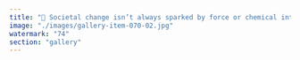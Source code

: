 ```yaml
---
title: "🔄 Societal change isn’t always sparked by force or chemical intervention.<br /><br />Sometimes, the real accelerator is intentionally releasing a self-propagating wave of dissonance. When old harmonies are disrupted, new patterns find space to emerge.<br /><br />Dissonance, when seeded with intention, can kickstart a collective shift into a higher gear — not by breaking, but by re-tuning. <br /><br />Embrace the signal. Growth doesn’t require violence; sometimes all you need is a strategic resonance shift."
image: "./images/gallery-item-070-02.jpg"
watermark: "74"
section: "gallery"
---
```

